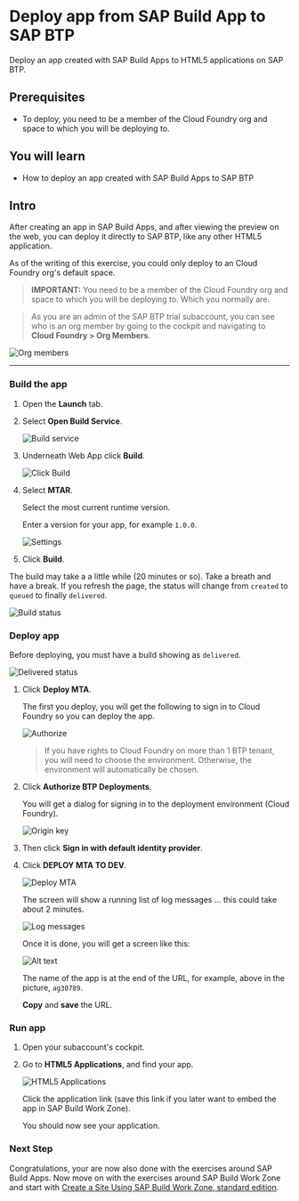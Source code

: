 # Deploy app from SAP Build App to SAP BTP
<!-- description --> Deploy an app created with SAP Build Apps to HTML5 applications on SAP BTP.

 
## Prerequisites
- To deploy, you need to be a member of the Cloud Foundry org and space to which you will be deploying to.


## You will learn
- How to deploy an app created with SAP Build Apps to SAP BTP



## Intro
After creating an app in SAP Build Apps, and after viewing the preview on the web, you can deploy it directly to SAP BTP, like any other HTML5 application.

As of the writing of this exercise, you could only deploy to an Cloud Foundry org's default space.

>**IMPORTANT:** You need to be a member of the Cloud Foundry org and space to which you will be deploying to. Which you normally are.

>As you are an admin of the SAP BTP trial subaccount, you can see who is an org member by going to the cockpit and navigating to **Cloud Foundry > Org Members**.

![Org members](CForgmemember.png)


---


### Build the app
1. Open the **Launch** tab.
   
2. Select **Open Build Service**.
   
    ![Build service](build1.png)


3. Underneath Web App click **Build**.

    ![Click Build](build1a.png)

4. Select **MTAR**.
   
    Select the most current runtime version.

    Enter a version for your app, for example `1.0.0`.

    ![Settings](build2.png)

5. Click **Build**.

The build may take a a little while (20 minutes or so). Take a breath and have a break.
If you refresh the page, the status will change from `created` to `queued` to finally `delivered`.

![Build status](build3.png)

### Deploy app
Before deploying, you must have a build showing as `delivered`.

![Delivered status](deploy1.png)

1. Click **Deploy MTA**.

    The first you deploy, you will get the following to sign in to Cloud Foundry so you can deploy the app.

    ![Authorize](deploy2.png)

    >If you have rights to Cloud Foundry on more than 1 BTP tenant, you will need to choose the environment. Otherwise, the environment will automatically be chosen. 

2. Click **Authorize BTP Deployments**.

    You will get a dialog for signing in to the deployment environment (Cloud Foundry).
    
    ![Origin key](originkey.png)


3. Then click **Sign in with default identity provider**.
    
4. Click **DEPLOY MTA TO DEV**.

    ![Deploy MTA](deploy5.png)

    The screen will show a running list of log messages ... this could take about 2 minutes.

    ![Log messages](deploy6.png)

    Once it is done, you will get a screen like this:

    ![Alt text](deploy7.png)

    The name of the app is at the end of the URL, for example, above in the picture, `ag30789`.

    **Copy** and **save** the URL.

### Run app
1. Open your subaccount's cockpit.

2. Go to **HTML5 Applications**, and find your app.

    ![HTML5 Applications](run1.png)

    Click the application link (save this link if you later want to embed the app in SAP Build Work Zone).

    You should now see your application. 

### Next Step
Congratulations, your are now also done with the exercises around SAP Build Apps.
Now move on with the exercises around SAP Build Work Zone and start with [Create a Site Using SAP Build Work Zone, standard edition](/exercises/3_Build_Work_Zone/1_Create_a_Site_Using_SAP_Build_Work_Zone/Create_a_Site_Using_SAP_Build_Work_Zone.md).
